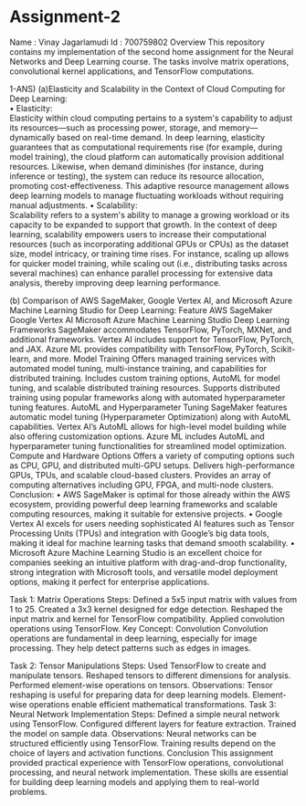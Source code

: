# Assignment-2
Name : Vinay Jagarlamudi
Id : 700759802
Overview
This repository contains my implementation of the second home assignment for the Neural Networks and Deep Learning course. The tasks involve matrix operations, convolutional kernel applications, and TensorFlow computations.

1-ANS)
(a)Elasticity and Scalability in the Context of Cloud Computing for Deep Learning:  
• Elasticity:  
Elasticity within cloud computing pertains to a system's capability to adjust its resources—such as processing power, storage, and memory—dynamically based on real-time demand. In deep learning, elasticity guarantees that as computational requirements rise (for example, during model training), the cloud platform can automatically provision additional resources. Likewise, when demand diminishes (for instance, during inference or testing), the system can reduce its resource allocation, promoting cost-effectiveness. This adaptive resource management allows deep learning models to manage fluctuating workloads without requiring manual adjustments.
•	Scalability:  
Scalability refers to a system's ability to manage a growing workload or its capacity to be expanded to support that growth. In the context of deep learning, scalability empowers users to increase their computational resources (such as incorporating additional GPUs or CPUs) as the dataset size, model intricacy, or training time rises. For instance, scaling up allows for quicker model training, while scaling out (i.e., distributing tasks across several machines) can enhance parallel processing for extensive data analysis, thereby improving deep learning performance.

(b)
Comparison of AWS SageMaker, Google Vertex AI, and Microsoft Azure Machine Learning Studio for Deep Learning:
Feature	AWS SageMaker	Google Vertex AI	Microsoft Azure Machine Learning Studio
Deep Learning Frameworks	SageMaker accommodates TensorFlow, PyTorch, MXNet, and additional frameworks.	Vertex AI includes support for TensorFlow, PyTorch, and JAX.	Azure ML provides compatibility with TensorFlow, PyTorch, Scikit-learn, and more.
Model Training	Offers managed training services with automated model tuning, multi-instance training, and capabilities for distributed training.	Includes custom training options, AutoML for model tuning, and scalable distributed training resources.	Supports distributed training using popular frameworks along with automated hyperparameter tuning features.
AutoML and Hyperparameter Tuning	SageMaker features automatic model tuning (Hyperparameter Optimization) along with AutoML capabilities.	Vertex AI’s AutoML allows for high-level model building while also offering customization options.	Azure ML includes AutoML and hyperparameter tuning functionalities for streamlined model optimization.  
Compute and Hardware Options	Offers a variety of computing options such as CPU, GPU, and distributed multi-GPU setups.	Delivers high-performance GPUs, TPUs, and scalable cloud-based clusters.	Provides an array of computing alternatives including GPU, FPGA, and multi-node clusters.
Conclusion:
•	AWS SageMaker is optimal for those already within the AWS ecosystem, providing powerful deep learning frameworks and scalable computing resources, making it suitable for extensive projects.
•	Google Vertex AI excels for users needing sophisticated AI features such as Tensor Processing Units (TPUs) and integration with Google’s big data tools, making it ideal for machine learning tasks that demand smooth scalability.
•	Microsoft Azure Machine Learning Studio is an excellent choice for companies seeking an intuitive platform with drag-and-drop functionality, strong integration with Microsoft tools, and versatile model deployment options, making it perfect for enterprise applications.


Task 1: Matrix Operations
Steps:
Defined a 5x5 input matrix with values from 1 to 25.
Created a 3x3 kernel designed for edge detection.
Reshaped the input matrix and kernel for TensorFlow compatibility.
Applied convolution operations using TensorFlow.
Key Concept: Convolution
Convolution operations are fundamental in deep learning, especially for image processing. They help detect patterns such as edges in images.

Task 2: Tensor Manipulations
Steps:
Used TensorFlow to create and manipulate tensors.
Reshaped tensors to different dimensions for analysis.
Performed element-wise operations on tensors.
Observations:
Tensor reshaping is useful for preparing data for deep learning models.
Element-wise operations enable efficient mathematical transformations.
Task 3: Neural Network Implementation
Steps:
Defined a simple neural network using TensorFlow.
Configured different layers for feature extraction.
Trained the model on sample data.
Observations:
Neural networks can be structured efficiently using TensorFlow.
Training results depend on the choice of layers and activation functions.
Conclusion
This assignment provided practical experience with TensorFlow operations, convolutional processing, and neural network implementation. These skills are essential for building deep learning models and applying them to real-world problems.
